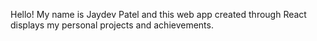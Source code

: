 Hello! My name is Jaydev Patel and this web app created through React displays my personal projects and achievements.
